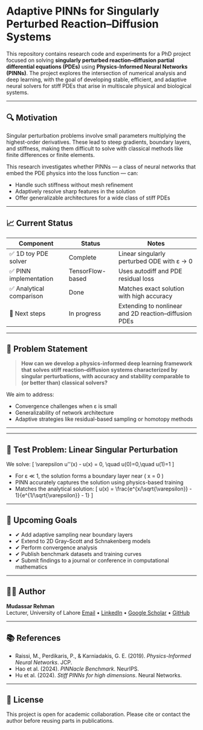 # Adaptive PINNs for Singularly Perturbed Reaction–Diffusion Systems

This repository contains research code and experiments for a PhD project focused on solving **singularly perturbed reaction–diffusion partial differential equations (PDEs)** using **Physics-Informed Neural Networks (PINNs)**. The project explores the intersection of numerical analysis and deep learning, with the goal of developing stable, efficient, and adaptive neural solvers for stiff PDEs that arise in multiscale physical and biological systems.

---

## 🔍 Motivation

Singular perturbation problems involve small parameters multiplying the highest-order derivatives. These lead to steep gradients, boundary layers, and stiffness, making them difficult to solve with classical methods like finite differences or finite elements.

This research investigates whether PINNs — a class of neural networks that embed the PDE physics into the loss function — can:
- Handle such stiffness without mesh refinement
- Adaptively resolve sharp features in the solution
- Offer generalizable architectures for a wide class of stiff PDEs

---

## 📈 Current Status

| Component               | Status           | Notes                                                |
|------------------------|------------------|------------------------------------------------------|
| ✅ 1D toy PDE solver    | Complete         | Linear singularly perturbed ODE with ε → 0           |
| ✅ PINN implementation  | TensorFlow-based | Uses autodiff and PDE residual loss                  |
| ✅ Analytical comparison| Done             | Matches exact solution with high accuracy            |
| 🔄 Next steps           | In progress      | Extending to nonlinear and 2D reaction–diffusion PDEs|

---

## 📌 Problem Statement

> **How can we develop a physics-informed deep learning framework that solves stiff reaction–diffusion systems characterized by singular perturbations, with accuracy and stability comparable to (or better than) classical solvers?**

We aim to address:
- Convergence challenges when ε is small
- Generalizability of network architecture
- Adaptive strategies like residual-based sampling or homotopy methods

---


---

## 🧪 Test Problem: Linear Singular Perturbation

We solve:
\[
\varepsilon u''(x) - u(x) = 0, \quad u(0)=0,\quad u(1)=1
\]

- For ε ≪ 1, the solution forms a boundary layer near \( x = 0 \)
- PINN accurately captures the solution using physics-based training
- Matches the analytical solution:
\[
u(x) = \frac{e^{x/\sqrt{\varepsilon}} - 1}{e^{1/\sqrt{\varepsilon}} - 1}
\]

---

## 🧠 Upcoming Goals

- ✔ Add adaptive sampling near boundary layers
- ✔ Extend to 2D Gray–Scott and Schnakenberg models
- ✔ Perform convergence analysis
- ✔ Publish benchmark datasets and training curves
- ✔ Submit findings to a journal or conference in computational mathematics

---

## 🧑‍💻 Author

**Mudassar Rehman**  
Lecturer, University of Lahore
[Email](mailto://mudassar.rehman687@gmail.com) • 
[LinkedIn](https://www.linkedin.com/in/mudassar-rehman-0224441b2/) • [Google Scholar](https://scholar.google.com/citations?user=t52lpvcAAAAJ&hl=en) • [GitHub](https://github.com/mudassarandgroup1)

---

## 📚 References

- Raissi, M., Perdikaris, P., & Karniadakis, G. E. (2019). *Physics-Informed Neural Networks*. JCP.
- Hao et al. (2024). *PINNacle Benchmark*. NeurIPS.
- Hu et al. (2024). *Stiff PINNs for high dimensions*. Neural Networks.

---

## 🧾 License

This project is open for academic collaboration. Please cite or contact the author before reusing parts in publications.
